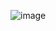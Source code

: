 
![image](https://user-images.githubusercontent.com/99410759/159955593-bbd8b6f3-569d-4996-971c-53600bd426b9.png)
